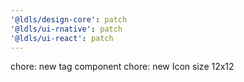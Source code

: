 ```yaml
---
'@ldls/design-core': patch
'@ldls/ui-rnative': patch
'@ldls/ui-react': patch
---
```


chore: new tag component
chore: new Icon size 12x12
